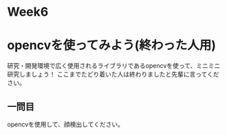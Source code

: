 # Week6
# opencvを使ってみよう(終わった人用)
研究・開発環境で広く使用されるライブラリであるopencvを使って、ミニミニ研究しましょう！
ここまでたどり着いた人は終わりましたと先輩に言ってください。

## 一問目
opencvを使用して、顔検出してください。

<p><a href="https://github.com/ERiC-Labo/C_Journal_club/tree/main/Week5>Week5</a></p>
<p align="right"><a href="https://github.com/ERiC-Labo/C_Journal_club/tree/main/Week7"></p>
